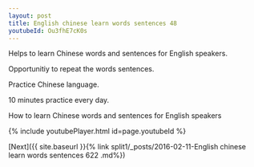 ```yaml
---
layout: post
title: English chinese learn words sentences 48 
youtubeId: Ou3fhE7cK0s
---
```

 
 
Helps to learn Chinese words and sentences for English speakers.

Opportunitiy to repeat the words sentences. 

Practice Chinese language. 
 
10 minutes practice every day. 
 
How to learn Chinese words and sentences for English speakers 
 
{% include youtubePlayer.html id=page.youtubeId %}
 
 
[Next]({{ site.baseurl }}{% link  split1/_posts/2016-02-11-English chinese learn words sentences 622 .md%})
 

